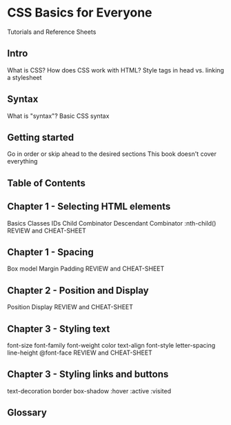 # CSS Basics for Everyone
Tutorials and Reference Sheets



## Intro
What is CSS?
How does CSS work with HTML?
Style tags in head vs. linking a stylesheet

## Syntax
What is "syntax"?
Basic CSS syntax

## Getting started
Go in order or skip ahead to the desired sections
This book doesn't cover everything

## Table of Contents



## Chapter 1 - Selecting HTML elements
Basics
Classes
IDs
Child Combinator
Descendant Combinator
:nth-child()
REVIEW and CHEAT-SHEET

## Chapter 1 - Spacing
Box model
Margin
Padding
REVIEW and CHEAT-SHEET

## Chapter 2 - Position and Display
Position
Display
REVIEW and CHEAT-SHEET

## Chapter 3 - Styling text
font-size
font-family
font-weight
color
text-align
font-style
letter-spacing
line-height
@font-face
REVIEW and CHEAT-SHEET

## Chapter 3 - Styling links and buttons
text-decoration
border
box-shadow
:hover
:active
:visited



## Glossary